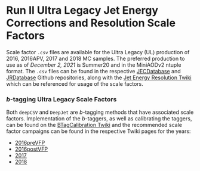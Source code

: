 # Run II Ultra Legacy Jet Energy Corrections and Resolution Scale Factors
Scale factor `.csv` files are available for the Ultra Legacy (UL) production of 2016, 2016APV, 2017 and 2018 MC samples. The preferred production to use as of _December 2, 2021_ is Summer20 and in the MiniAODv2 ntuple format. The `.csv` files can be found in the respective [JECDatabase](https://github.com/cms-jet/JECDatabase) and [JRDatabase](https://github.com/cms-jet/JRDatabase) Github repositories, along with the [Jet Energy Resolution Twiki](https://twiki.cern.ch/twiki/bin/view/CMS/JetResolution) which can be referenced for usage of the scale factors.

### _b_-tagging Ultra Legacy Scale Factors
Both `deepCSV` and `DeepJet` are _b_-tagging methods that have associated scale factors. Implementation of the _b_-taggers, as well as calibrating the taggers, can be found on the [BTagCalibration Twiki](https://twiki.cern.ch/twiki/bin/view/CMS/BTagCalibration) and the recommended scale factor campaigns can be found in the respective Twiki pages for the years:
* [2016preVFP](https://twiki.cern.ch/twiki/bin/view/CMS/BtagRecommendation106XUL16preVFP)
* [2016postVFP](https://twiki.cern.ch/twiki/bin/view/CMS/BtagRecommendation106XUL16postVFP)
* [2017](https://twiki.cern.ch/twiki/bin/view/CMS/BtagRecommendation106XUL17)
* [2018](https://twiki.cern.ch/twiki/bin/view/CMS/BtagRecommendation106XUL18)
